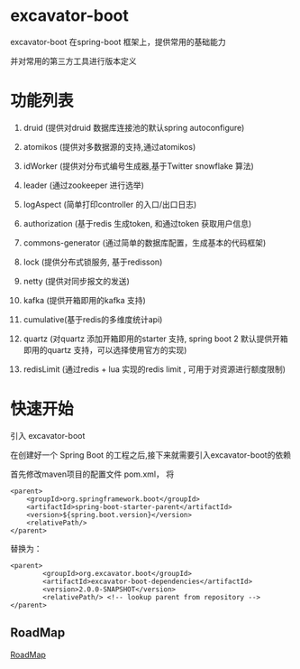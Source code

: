 # excavator-boot
  
   excavator-boot 在spring-boot 框架上，提供常用的基础能力

   并对常用的第三方工具进行版本定义

# 功能列表

  1. druid (提供对druid 数据库连接池的默认spring autoconfigure)

  2. atomikos (提供对多数据源的支持,通过atomikos)

  3. idWorker  (提供对分布式编号生成器,基于Twitter snowflake 算法)

  4. leader  (通过zookeeper 进行选举)

  5. logAspect  (简单打印controller 的入口/出口日志)

  6. authorization  (基于redis 生成token, 和通过token 获取用户信息)

  7. commons-generator (通过简单的数据库配置，生成基本的代码框架)

  8. lock (提供分布式锁服务, 基于redisson)

  9. netty (提供对同步报文的发送)

  10. kafka (提供开箱即用的kafka 支持)

  11. cumulative(基于redis的多维度统计api)

  12. quartz (对quartz 添加开箱即用的starter 支持, spring boot 2 默认提供开箱即用的quartz 支持，可以选择使用官方的实现)

  13. redisLimit (通过redis + lua 实现的redis limit , 可用于对资源进行额度限制)



# 快速开始

   引入 excavator-boot

   在创建好一个 Spring Boot 的工程之后,接下来就需要引入excavator-boot的依赖
   
   首先修改maven项目的配置文件 pom.xml， 将

    <parent>
        <groupId>org.springframework.boot</groupId>
        <artifactId>spring-boot-starter-parent</artifactId>
        <version>${spring.boot.version}</version>
        <relativePath/> 
    </parent>

   替换为：

    <parent>
            <groupId>org.excavator.boot</groupId>
            <artifactId>excavator-boot-dependencies</artifactId>
            <version>2.0.0-SNAPSHOT</version>
            <relativePath/> <!-- lookup parent from repository -->
    </parent>

## RoadMap

[RoadMap](RoadMap.md)


